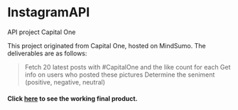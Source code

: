 # InstagramAPI
API project Capital One

This project originated from Capital One, hosted on MindSumo. The deliverables are as follows:
>Fetch 20 latest posts with #CapitalOne and the like count for each
>Get info on users who posted these pictures
>Determine the seniment (positive, negative, neutral)


#### Click [here](http://htmlpreview.github.io/?https://github.com/kakorrhaphio/InstagramAPI/blob/master/instafeed.html) to see the working final product.
